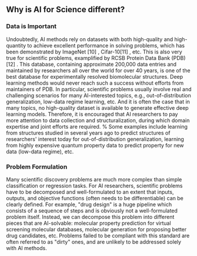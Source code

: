 ## Why is AI for Science different?
### Data is Important

Undoubtedly, AI methods rely on datasets with both high-quality and high-quantity to achieve excellent performance in solving problems, which has been demonstrated by ImageNet
[10]
, Cifar-10[11]
, etc. This is also very true for scientific problems, examplified by RCSB Protein Data Bank (PDB)[12]
. This database, containing approximate 200,000 data entries and maintained by researchers all over the world for over 40 years, is one of the best database for experimentally resolved biomolecular structures. Deep learning methods would never reach such a success without efforts from maintainers of PDB. In particular, scientific problems usually involve real and challenging scenarios for many AI-interested topics, e.g., out-of-distribution generalization, low-data regime learning, etc. And it is often the case that in many topics, no high-quality dataset is available to generate effective deep learning models. Therefore, it is encouraged that AI researchers to pay more attention to data collection and structuralization, during which domain expertise and joint efforts are required.
% Some examples include learning from structures studied in several years ago to predict structures of researchers' interest today for out-of-distribution generalization, learning from highly expensive quantum property data to predict property for new data (low-data regime), etc.
### Problem Formulation
Many scientific discovery problems are much more complex than simple classification or regression tasks. For AI researchers, scientific problems have to be decomposed and well-formulated to an extent that inputs, outputs, and objective functions (often needs to be differentiable) can be clearly defined. For example, "drug design" is a huge pipeline which consists of a sequence of steps and is obviously not a well-formulated problem itself. Instead, we can decompose this problem into different pieces that are AI-solvable: molecular property prediction for virtual screening molecular databases, molecular generation for proposing better drug candidates, etc. Problems failed to be compliant with this standard are often referred to as "dirty" ones, and are unlikely to be addressed solely with AI methods.
